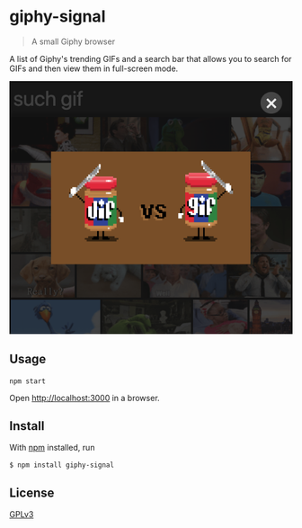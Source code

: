 # giphy-signal

> A small Giphy browser

A list of Giphy's trending GIFs and a search bar that allows you to search for
GIFs and then view them in full-screen mode.

![Screenshot](screenshot.png)

## Usage

```
npm start
```

Open [http://localhost:3000](http://localhost:3000) in a browser.

## Install

With [npm](https://npmjs.org/) installed, run

```
$ npm install giphy-signal
```

## License

[GPLv3](http://www.gnu.org/licenses/gpl-3.0.html)
